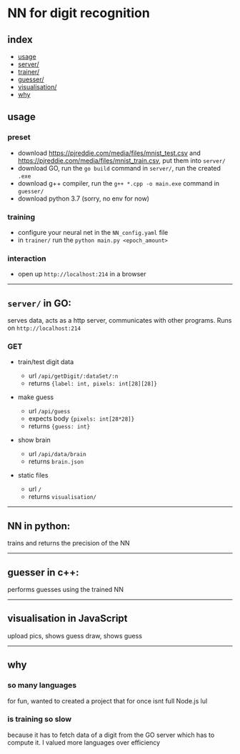 # NN for digit recognition
## index
- [usage](#usage)
- [server/](#server-in-go)
- [trainer/](#nn-in-python)
- [guesser/](#guesser-in-c)
- [visualisation/](#visualisation-in-javascript)
- [why](#why)
## usage
### preset
- download https://pjreddie.com/media/files/mnist_test.csv and https://pjreddie.com/media/files/mnist_train.csv, put them into `server/`
- download GO, run the `go build` command in `server/`, run the created `.exe`
- download g++ compiler, run the `g++ *.cpp -o main.exe` command in `guesser/`
- download python 3.7 (sorry, no env for now)
### training
- configure your neural net in the `NN_config.yaml` file
- in `trainer/` run the `python main.py <epoch_amount>`
### interaction
- open up `http://localhost:214` in a browser

---

## `server/` in GO:
serves data, acts as a http server, communicates with other programs. Runs on `http://localhost:214`
### GET
- train/test digit data 
	- url `/api/getDigit/:dataSet/:n`
	- returns `{label: int, pixels: int[28][28]}`

- make guess
	- url `/api/guess`
	- expects body `{pixels: int[28*28]}`
	- returns `{guess: int}`

- show brain
	- url `/api/data/brain`
	- returns `brain.json`

- static files
	- url `/`
	- returns `visualisation/`

---

## NN in python:
trains and returns the precision of the NN

---

## guesser in c++:
performs guesses using the trained NN

---

## visualisation in JavaScript
upload pics, shows guess
draw, shows guess

---

## why
### so many languages
for fun, wanted to created a project that for once isnt full Node.js lul
### is training so slow
because it has to fetch data of a digit from the GO server which has to compute it. I valued more languages over efficiency
